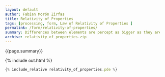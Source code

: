 ```yaml
---
layout: default
author: Fabian Morón Zirfas
title: Relativity of Properties
tags: [processing, form, Law of Relativity of Properties ]
permalink: /form/relativity-of-properties/
summary: Differences between elements are percept as bigger as they are. Both of these rectangles have the same size. The white one has the same size as the black one. Just by standing on a different ground it "blows up".  
archive: relativity_of_properties.zip
---
```


{{page.summary}}


<!-- more -->

{% include out.html %}

```js
{% include_relative relativity_of_properties.pde %}
```



